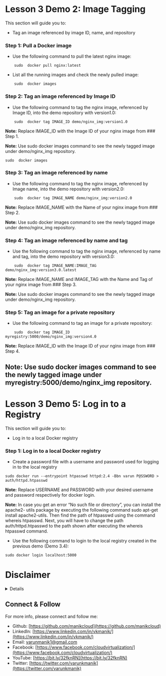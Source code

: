 # Lesson 3 Demo 2: Image Tagging

This section will guide you to: 
- Tag an image referenced by image ID, name, and repository

### Step 1: Pull a Docker image
- Use the following command to pull the latest nginx image:

```
    sudo  docker pull nginx:latest
```
    

 
- List all the running images and check the newly pulled image:

```
    sudo  docker images
 ```
    

 

### Step 2: Tag an image referenced by Image ID
- Use the following command to tag the nginx image, referenced by Image ID, into the demo repository with version1.0:

```
    sudo  docker tag IMAGE_ID demo/nginx_img:version1.0
 ```
    

**Note:** Replace IMAGE_ID with the Image ID of your nginx image from ### Step 1.
 
**Note:** Use sudo  docker images command to see the newly tagged image under demo/nginx_img repository.

```
sudo  docker images

```

### Step 3: Tag an image referenced by name
- Use the following command to tag the nginx image, referenced by Image name, into the demo repository with version2.0:
```
    sudo  docker tag IMAGE_NAME demo/nginx_img:version2.0
 ```
    

**Note:** Replace IMAGE_NAME with the Name of your nginx image from ### Step 2.
 
**Note:** Use 
    sudo  docker images command to see the newly tagged image under demo/nginx_img repository.

### Step 4: Tag an image referenced by name and tag
- Use the following command to tag the nginx image, referenced by name and tag, into the demo repository with version3.0:
```
    sudo  docker tag IMAGE_NAME:IMAGE_TAG demo/nginx_img:version3.0.latest
```
    
**Note:** Replace IMAGE_NAME and IMAGE_TAG with the Name and Tag of your nginx image from ### Step 3.
 
**Note:** Use 
    sudo  docker images command to see the newly tagged image under demo/nginx_img repository.

### Step 5: Tag an image for a private repository
- Use the following command to tag an image for a private repository:
```
    sudo  docker tag IMAGE_ID myregistry:5000/demo/nginx_img:version4.0
```
    
**Note:** Replace IMAGE_ID with the Image ID of your nginx image from ### Step 4.
 
**Note:** Use 
    sudo  docker images command to see the newly tagged image under myregistry:5000/demo/nginx_img repository.
--------------------------------------------------


# Lesson 3 Demo 5: Log in to a Registry

This section will guide you to:
- Log in to a local Docker registry

### Step 1: Log in to a local Docker registry
- Create a password file with a username and password used for logging in to the local registry

```
sudo docker run --entrypoint htpasswd httpd:2.4 -Bbn varun P@SSWORD > auth/httpd.htpasswd
```
**Note:** Replace USERNAME and PASSWORD with your desired username and password respectively for docker login.
 
**Note:** In case you get an error “No such file or directory”, you can install the apache2- utils package by executing the following command sudo apt-get install apache2-utils. Then find the path of htpasswd using the command whereis htpasswd. Next, you will have to change the path auth/httpd.htpasswd to the path shown after executing the whereis htpasswd command.
- Use the following command to login to the local registry created in the previous demo (Demo 3.4):
```
sudo docker login localhost:5000
```

# Disclaimer
<details>

Please note that the entire repository is owned and maintained by [Varun Kumar Manik](https://www.linkedin.com/in/vkmanik/). While every effort has been made to ensure the accuracy and reliability of the information and resources provided in this repository, Varun Kumar Manik takes full responsibility for any errors or inaccuracies that may be present.

Simplilearn is not responsible for the content or materials provided in this repository and disclaims all liability for any issues, misunderstandings, or claims that may arise from the use of the information or materials provided. By using this repository, you acknowledge that Varun Kumar Manik is solely accountable for its content, and you agree to hold Simplilearn harmless from any claims or liabilities that may arise as a result of your use or reliance on the information provided herein.

It is important to understand that this repository contains educational materials for a training course, and users are expected to apply their own judgment and discretion when utilizing the provided resources. Neither Varun Kumar Manik nor Simplilearn can guarantee specific results or outcomes from following the materials in this repository.

</details>

## Connect & Follow

For more info, please connect and follow me:

- Github: [https://github.com/manikcloud](https://github.com/manikcloud)
- LinkedIn: [https://www.linkedin.com/in/vkmanik/](https://www.linkedin.com/in/vkmanik/)
- Email: [varunmanik1@gmail.com](mailto:varunmanik1@gmail.com)
- Facebook: [https://www.facebook.com/cloudvirtualization/](https://www.facebook.com/cloudvirtualization/)
- YouTube: [https://bit.ly/32fknRN](https://bit.ly/32fknRN)
- Twitter: [https://twitter.com/varunkmanik](https://twitter.com/varunkmanik)
